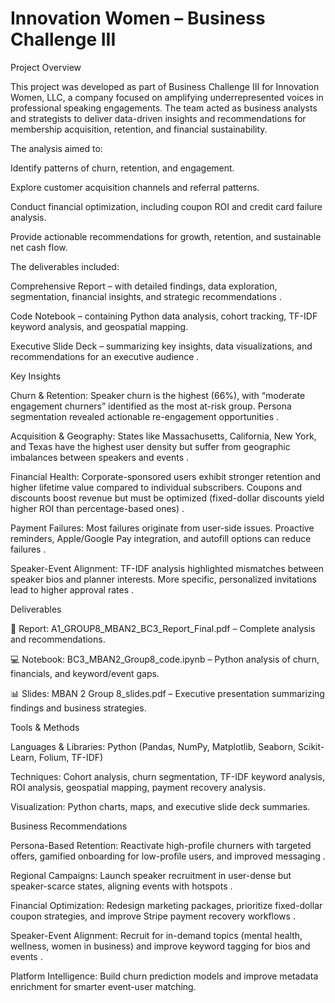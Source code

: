 # **Innovation Women – Business Challenge III**

Project Overview

This project was developed as part of Business Challenge III for Innovation Women, LLC, a company focused on amplifying underrepresented voices in professional speaking engagements. The team acted as business analysts and strategists to deliver data-driven insights and recommendations for membership acquisition, retention, and financial sustainability.

The analysis aimed to:

Identify patterns of churn, retention, and engagement.

Explore customer acquisition channels and referral patterns.

Conduct financial optimization, including coupon ROI and credit card failure analysis.

Provide actionable recommendations for growth, retention, and sustainable net cash flow.

The deliverables included:

Comprehensive Report – with detailed findings, data exploration, segmentation, financial insights, and strategic recommendations
.

Code Notebook – containing Python data analysis, cohort tracking, TF-IDF keyword analysis, and geospatial mapping.

Executive Slide Deck – summarizing key insights, data visualizations, and recommendations for an executive audience
.

Key Insights

Churn & Retention: Speaker churn is the highest (66%), with “moderate engagement churners” identified as the most at-risk group. Persona segmentation revealed actionable re-engagement opportunities
.

Acquisition & Geography: States like Massachusetts, California, New York, and Texas have the highest user density but suffer from geographic imbalances between speakers and events
.

Financial Health: Corporate-sponsored users exhibit stronger retention and higher lifetime value compared to individual subscribers. Coupons and discounts boost revenue but must be optimized (fixed-dollar discounts yield higher ROI than percentage-based ones)
.

Payment Failures: Most failures originate from user-side issues. Proactive reminders, Apple/Google Pay integration, and autofill options can reduce failures
.

Speaker-Event Alignment: TF-IDF analysis highlighted mismatches between speaker bios and planner interests. More specific, personalized invitations lead to higher approval rates
.

Deliverables

📄 Report: A1_GROUP8_MBAN2_BC3_Report_Final.pdf – Complete analysis and recommendations.

💻 Notebook: BC3_MBAN2_Group8_code.ipynb – Python analysis of churn, financials, and keyword/event gaps.

📊 Slides: MBAN 2 Group 8_slides.pdf – Executive presentation summarizing findings and business strategies.

Tools & Methods

Languages & Libraries: Python (Pandas, NumPy, Matplotlib, Seaborn, Scikit-Learn, Folium, TF-IDF)

Techniques: Cohort analysis, churn segmentation, TF-IDF keyword analysis, ROI analysis, geospatial mapping, payment recovery analysis.

Visualization: Python charts, maps, and executive slide deck summaries.

Business Recommendations

Persona-Based Retention: Reactivate high-profile churners with targeted offers, gamified onboarding for low-profile users, and improved messaging
.

Regional Campaigns: Launch speaker recruitment in user-dense but speaker-scarce states, aligning events with hotspots
.

Financial Optimization: Redesign marketing packages, prioritize fixed-dollar coupon strategies, and improve Stripe payment recovery workflows
.

Speaker-Event Alignment: Recruit for in-demand topics (mental health, wellness, women in business) and improve keyword tagging for bios and events
.

Platform Intelligence: Build churn prediction models and improve metadata enrichment for smarter event-user matching.
